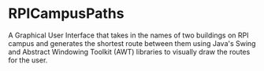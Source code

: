 # RPICampusPaths
A Graphical User Interface that takes in the names of two buildings on RPI campus and generates the shortest route between them using Java's Swing and Abstract Windowing Toolkit (AWT) libraries to visually draw the routes for the user. 


